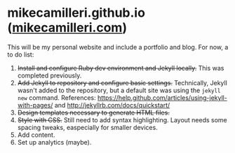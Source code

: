 # mikecamilleri.github.io ([mikecamilleri.com](http://mikecamilleri.com))

This will be my personal website and include a portfolio and blog. For now, a to do list:

1. ~~Install and configure Ruby dev environment and Jekyll locally.~~ This was completed previously.
2. ~~Add Jekyll to repository and configure basic settings.~~ Technically, Jekyll wasn't added to the repository, but a default site was using the `jekyll new` command. References: https://help.github.com/articles/using-jekyll-with-pages/ and http://jekyllrb.com/docs/quickstart/
3. ~~Design templates necessary to generate HTML files.~~
4. ~~Style with CSS.~~ Still need to add syntax highlighting. Layout needs some spacing tweaks, easpecially for smaller devices.
5. Add content.
6. Set up analytics (maybe). 